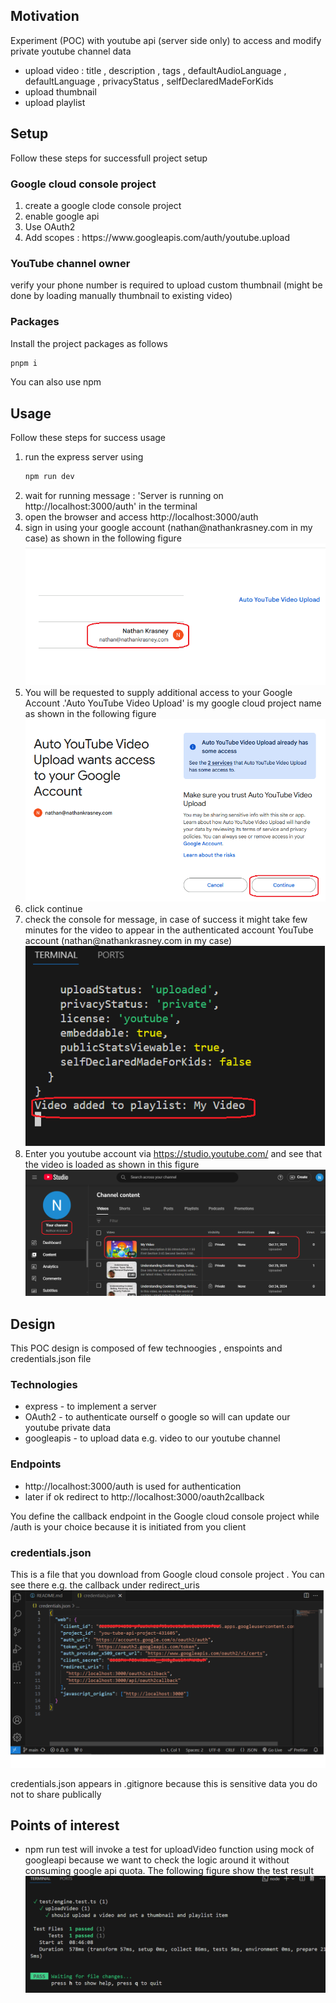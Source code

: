 <h2>Motivation</h2>
Experiment (POC) with youtube api (server side only) to access and modify private youtube channel data 

<ul>
<li>upload video : title , description , tags , defaultAudioLanguage , defaultLanguage , privacyStatus , selfDeclaredMadeForKids</li>
<li>upload thumbnail</li>
<li>upload playlist</li>
</ul>

<h2>Setup </h2>
Follow these steps for successfull project setup

<h3>Google cloud console project</h3>
<ol>
<li>create a google clode console project</li>
<li>enable google api</li>
<li>Use OAuth2</li>
<li>Add scopes : https://www.googleapis.com/auth/youtube.upload </li>
</ol>

<h3>YouTube channel owner</h3>
verify your phone number is required to upload custom thumbnail (might be done by loading manually thumbnail to existing video)

<h3>Packages</h3>
Install the project packages as follows

```bash
pnpm i 
```

You can also use npm

<h2>Usage</h2>
Follow these steps for success usage

<ol>
<li>
run the express server using

```bash
npm run dev
```

</li>
<li>wait for running message : 'Server is running on http://localhost:3000/auth' in the terminal</li>
<li>open the browser and access http://localhost:3000/auth</li>
<li>sign in using your google account (nathan@nathankrasney.com in my case) as shown in the following figure


<img src='./figs/sign-in.png'/>

</li>
<li>You will be requested to supply additional access to your Google Account .'Auto YouTube Video Upload' is my google cloud project name as shown in the following figure

<img src='./figs/want-access.png' />

</li>
<li>click continue</li>
<li>check the console for message, in case of success it might take few minutes for the video to appear in the authenticated account YouTube account (nathan@nathankrasney.com in my case)

<img src='./figs/video-uploaded.png' />
</li>
<li>Enter you youtube account via <a href='https://studio.youtube.com'>https://studio.youtube.com/</a>  and see that the video is loaded as shown in this figure 
<img src='./figs/uploaded=video-to-youtube.png'/>



</li>
</ol>

<h2>Design</h2>
This POC design is composed of few technoogies , enspoints and credentials.json file

<h3>Technologies</h3>
<ul>
<li>express - to implement a server</li>
<li>OAuth2 - to authenticate ourself o google so will can update our youtube private data</li>
<li>googleapis - to upload data e.g. video to our youtube channel</li>
</ul>


<h3>Endpoints</h3>
<ul>
<li>http://localhost:3000/auth is used for authentication </li>
<li>later if ok redirect to http://localhost:3000/oauth2callback </li>
</ul>

You define the callback endpoint in the Google cloud console project while /auth is your choice because it is initiated from you client

<h3>credentials.json</h3>
This is a file that you download from Google cloud console project . You can see there e.g. the callback under redirect_uris

<img src='./figs/credentials-json.png'/>

credentials.json appears in .gitignore because this is sensitive data you do not to share publically

<h2>Points of interest</h2>

<ul>
<li>npm run test will invoke a test for uploadVideo function using mock of googleapi because we want to check the logic around it without consuming google api quota. The following figure show the test result

<img src='./figs/test-results.png'/>

</li>
</ul>
